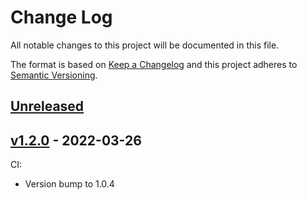 # Change Log

All notable changes to this project will be documented in this file.

The format is based on [Keep a Changelog](http://keepachangelog.com/) and this
project adheres to [Semantic Versioning](http://semver.org/).

<a name="unreleased"></a>
## [Unreleased]



<a name="v1.2.0"></a>
## [v1.2.0] - 2022-03-26
CI:
- Version bump to 1.0.4


[Unreleased]: https://github.com/junminahn/testteste/compare/v1.2.0...HEAD
[v1.2.0]: https://github.com/junminahn/testteste/compare/v1.1.1...v1.2.0
